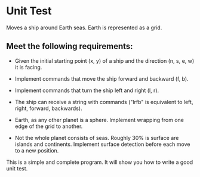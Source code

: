 Unit Test
===========================

Moves a ship around Earth seas. Earth is represented as a grid.

Meet the following requirements:
--
- Given the initial starting point (x, y) of a ship and the direction (n, s, e, w) it is facing.

- Implement commands that move the ship forward and backward (f, b).

- Implement commands that turn the ship left and right (l, r).

- The ship can receive a string with commands ("lrfb" is equivalent to left, right, forward, backwards).

- Earth, as any other planet is a sphere. Implement wrapping from one edge of the grid to another.

- Not the whole planet consists of seas. Roughly 30% is surface are islands and continents. Implement surface detection before each move to a new position.

This is a simple and complete program. It will show you how to write a good unit test.
